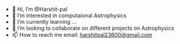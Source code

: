 - 👋 Hi, I’m @Harshit-pal
- 👀 I’m interested in computaional Astrophysics
- 🌱 I’m currently learning ...
- 💞️ I’m looking to collaborate on different projects on Astrophysics 
- 📫 How to reach me email: harshitpal23600@gmail.com

<!---
Harshit-pal/Harshit-pal is a ✨ special ✨ repository because its `README.md` (this file) appears on your GitHub profile.
You can click the Preview link to take a look at your changes.
--->
